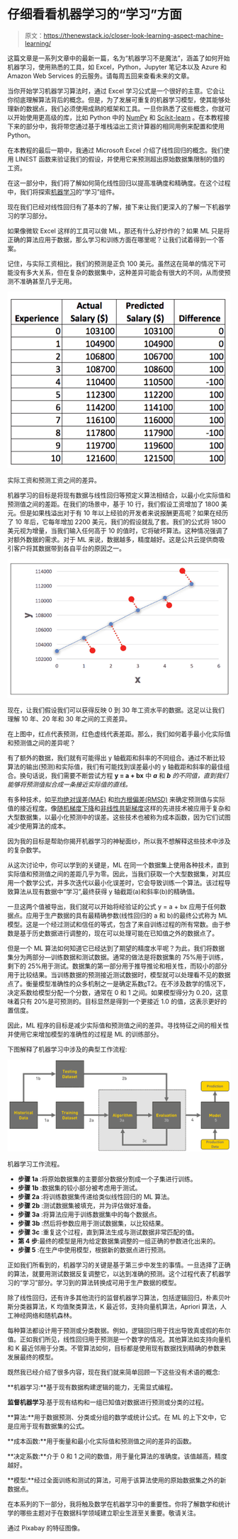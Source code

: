 # 仔细看看机器学习的“学习”方面

> 原文：<https://thenewstack.io/closer-look-learning-aspect-machine-learning/>

这篇文章是一系列文章中的最新一篇，名为“机器学习不是魔法”，涵盖了如何开始机器学习，使用熟悉的工具，如 Excel，Python，Jupyter 笔记本以及 Azure 和 Amazon Web Services 的云服务。请每周五回来查看未来的文章。

当你开始学习机器学习算法时，通过 Excel 学习公式是一个很好的主意。它会让你彻底理解算法背后的概念。但是，为了发展可重复的机器学习模型，使其能够处理新的数据点，我们必须使用成熟的框架和工具。一旦你熟悉了这些概念，你就可以开始使用更高级的库，比如 Python 中的 [NumPy](http://www.numpy.org) 和 [Scikit-learn](http://scikit-learn.org/stable/) 。在本教程接下来的部分中，我将带您通过基于堆栈溢出工资计算器的相同用例来配置和使用 Python。

在本教程的最后一期中，我通过 Microsoft Excel 介绍了线性回归的概念。我们使用 LINEST 函数来验证我们的假设，并使用它来预测超出原始数据集限制的值的工资。

在这一部分中，我们将了解如何简化线性回归以提高准确度和精确度。在这个过程中，我们将探索[机器学习](/category/machine-learning/)的“学习”组件。

现在我们已经对线性回归有了基本的了解，接下来让我们更深入的了解一下机器学习的学习部分。

如果像微软 Excel 这样的工具可以做 ML，那还有什么好炒作的？如果 ML 只是将正确的算法应用于数据，那么学习和训练方面在哪里呢？让我们试着得到一个答案。

记住，与实际工资相比，我们的预测是正负 100 美元。虽然这在简单的情况下可能没有多大关系，但在复杂的数据集中，这种差异可能会有很大的不同，从而使预测不准确甚至几乎无用。

![](img/9cdb23a6fb23e7d96e6514243b8b1db8.png)

实际工资和预测工资之间的差异。

机器学习的目标是将现有数据与线性回归等预定义算法相结合，以最小化实际值和预测值之间的差距。在我们的场景中，基于 10 行，我们假设工资增加了 1800 美元。但是如果栈溢出对于有 10 年以上经验的开发者来说报酬更高呢？如果在经历了 10 年后，它每年增加 2200 美元，我们的假设就乱了套。我们的公式将 1800 美元视为增量，当我们输入任何高于 10 的值时，它将破坏算法。这种情况强调了对额外数据的需求。对于 ML 来说，数据越多，精度越好。这是公共云提供商吸引客户将其数据带到各自平台的原因之一。

![](img/37aff43f41eddc7fffa2c7c2c9f0892d.png)

现在，让我们假设我们可以获得反映 0 到 30 年工资水平的数据。这足以让我们理解 10 年、20 年和 30 年之间的工资差异。

在上图中，红点代表预测，红色虚线代表差距。那么，我们如何着手最小化实际值和预测值之间的差异呢？

有了额外的数据，我们就有可能得出 y 轴截距和斜率的不同组合。通过不断比较算法的输出(预测)和实际值，我们有可能找到误差最小的 y 轴截距和斜率的最佳组合。换句话说，我们需要不断尝试方程 **y = a + bx** 中 ***a*** 和 ***b*** *的不同值，直到我们能够将预测值拟合成一条接近实际值的直线。*

有多种技术，如[平均绝对误差(MAE)](https://en.wikipedia.org/wiki/Mean_squared_error) 和[均方根偏差(RMSD)](https://en.wikipedia.org/wiki/Root-mean-square_deviation) 来确定预测值与实际值的接近程度。像[随机梯度下降](https://en.wikipedia.org/wiki/Stochastic_gradient_descent)和[非线性共轭梯度](https://en.wikipedia.org/wiki/Nonlinear_conjugate_gradient_method)这样的先进技术被应用于复杂和大型数据集，以最小化预测中的误差。这些技术也被称为成本函数，因为它们试图减少使用算法的成本。

因为我的目标是帮助你揭开机器学习的神秘面纱，所以我不想解释这些技术中涉及的复杂数学。

从这次讨论中，你可以学到的关键是，ML 在同一个数据集上使用各种技术，直到实际值和预测值之间的差距几乎为零。因此，当我们获取一个大型数据集，对其应用一个数学公式，并多次迭代以最小化误差时，它会导致训练一个算法。该过程导致算法从现有数据中“学习”,最终获得 y 轴截距(a)和斜率(b)的精确值。

一旦这两个值被导出，我们就可以开始将经验证的公式 y = a + bx 应用于任何数据点。应用于生产数据的具有最精确参数(线性回归的 a 和 b)的最终公式称为 ML 模型。这是一个经过测试和信任的等式，包含了来自训练过程的所有常数。由于参数是基于历史数据进行调整的，现在可以处理可能在已知值之外的数据点了。

但是一个 ML 算法如何知道它已经达到了期望的精度水平呢？为此，我们将数据集分为两部分—训练数据和测试数据。通常的做法是将数据集的 75%用于训练，剩下的 25%用于测试。数据集的第一部分用于推导推论和相关性，而较小的部分用于比较结果。当训练数据的预测接近测试数据时，模型就可以处理看不见的数据点了。衡量模型准确性的众多机制之一是确定系数[c](https://en.wikipedia.org/wiki/Coefficient_of_determination)T2。在不涉及数学的情况下，决定系数给模型分配一个分数，通常在 0 和 1 之间。如果模型得分为 0.20，这意味着只有 20%是可预测的。目标显然是得到一个更接近 1.0 的值，这表示更好的置信度。

因此，ML 程序的目标是减少实际值和预测值之间的差异。寻找特征之间的相关性并使用它来增加模型的准确性的过程是 ML 的训练部分。

下图解释了机器学习中涉及的典型工作流程:

![](img/e3640e3ee32751fed02da39b816cb197.png)

机器学习工作流程。

*   **步骤 1a** :将原始数据集的主要部分数据分割成一个子集进行训练。
*   **步骤 1b** :数据集的较小部分被考虑用于测试。
*   **步骤 2a** :将训练数据集传递给类似线性回归的 ML 算法。
*   **步骤 2b** :测试数据集被填充，并为评估做好准备。
*   **步骤 3a** :将算法应用于训练数据集中的每个数据点。
*   **步骤 3b** :然后将参数应用于测试数据集，以比较结果。
*   **步骤 3c** :重复这个过程，直到算法生成与测试数据非常匹配的值。
*   **第 4 步**:最终的模型是用为给定数据集调整的一组正确的参数进化出来的。
*   **步骤 5** :在生产中使用模型，根据新的数据点进行预测。

正如我们所看到的，机器学习的关键是基于第三步中发生的事情。一旦选择了正确的算法，就要用测试数据反复调整它，以达到准确的预测。这个过程代表了机器学习的“学习”部分。学习到的算法转换成可用于生产数据的模型。

除了线性回归，还有许多其他流行的监督机器学习算法，包括逻辑回归，朴素贝叶斯分类器算法，K 均值聚类算法，K 最近邻，支持向量机算法，Apriori 算法，人工神经网络和随机森林。

每种算法都设计用于预测或分类数据。例如，逻辑回归用于找出导致真或假的布尔值。正如我们所见，线性回归用于预测是一个数字的情况。其他算法如支持向量机和 K 最近邻用于分类。不管算法如何，目标都是使用现有数据找到精确的参数来发展最终的模型。

既然我已经介绍了很多内容，现在我们就来简单回顾一下这些没有术语的概念:

**机器学习:**基于现有数据构建逻辑的能力，无需显式编程。

**监督机器学习**:基于现有结构和一组已知值对数据进行预测或分类的过程。

**算法:**用于数据预测、分类或分组的数学或统计公式。在 ML 的上下文中，它是应用于现有数据集的公式。

**成本函数:**用于衡量和最小化实际值和预测值之间的差异的函数。

**决定系数:**介于 0 和 1 之间的数值，用于量化算法的准确度。该值越高，精度越好。

**模型:**经过全面训练和测试的算法，可用于该算法使用的原始数据集之外的新数据点。

在本系列的下一部分，我将触及数学在机器学习中的重要性。你将了解数学和统计学的哪些主题对于在数据科学领域建立职业生涯至关重要。敬请关注。

通过 Pixabay 的特征图像。

<svg xmlns:xlink="http://www.w3.org/1999/xlink" viewBox="0 0 68 31" version="1.1"><title>Group</title> <desc>Created with Sketch.</desc></svg>